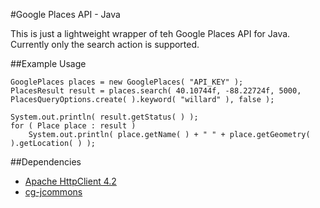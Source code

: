 #Google Places API - Java

This is just a lightweight wrapper of teh Google Places API for Java. Currently only the search action is supported.

##Example Usage
```
GooglePlaces places = new GooglePlaces( "API_KEY" );
PlacesResult result = places.search( 40.10744f, -88.22724f, 5000, PlacesQueryOptions.create( ).keyword( "willard" ), false );
		
System.out.println( result.getStatus( ) );
for ( Place place : result )
	System.out.println( place.getName( ) + " " + place.getGeometry( ).getLocation( ) );
```

##Dependencies
 * [Apache HttpClient 4.2](http://hc.apache.org/)
 * [cg-jcommons](https://github.com/claygregory/cg-jcommons)
